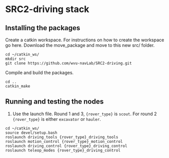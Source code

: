 # SRC2-driving stack

## Installing the packages

Create a catkin workspace. For instructions on how to create the workspace go here. Download the move_package and move to this new src/ folder. 

```
cd ~/catkin_ws/
mkdir src
git clone https://github.com/wvu-navLab/SRC2-driving.git
```

Compile and build the packages.

```
cd ..
catkin_make
```

## Running and testing the nodes

1. Use the launch file. Round 1 and 3, `{rover_type}` is `scout`. For round 2 `{rover_type}` is either `excavator` or `hauler`.

```
cd ~/catkin_ws/
source devel/setup.bash
roslaunch driving_tools {rover_type}_driving_tools
roslaunch motion_control {rover_type}_motion_control
roslaunch driving_control {rover_type}_driving_control
roslaunch teleop_modes {rover_type}_driving_control
```
